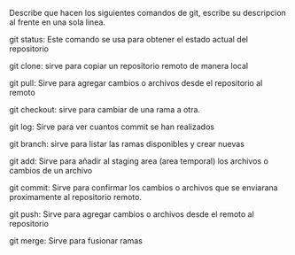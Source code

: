 Describe que hacen los siguientes comandos de git, escribe su descripcion al frente en una sola linea.

git status: Este comando se usa para obtener el estado actual del repositorio

git clone: sirve para copiar un repositorio remoto de manera local

git pull: Sirve para agregar cambios o archivos desde el repositorio al remoto

git checkout: sirve para cambiar de una rama a otra.

git log: Sirve para ver cuantos commit se han realizados

git branch: sirve para listar las ramas disponibles y crear nuevas

git add: Sirve para añadir al staging area (area temporal) los archivos o cambios de un archivo

git commit: Sirve para confirmar los cambios o archivos que se enviarana proximamente al repositorio remoto.

git push: Sirve para agregar cambios o archivos desde el remoto al repositorio

git merge: Sirve para fusionar ramas 
